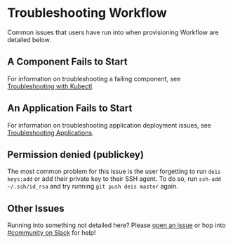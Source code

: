 # Troubleshooting Workflow

Common issues that users have run into when provisioning Workflow are detailed below.

## A Component Fails to Start

For information on troubleshooting a failing component, see
[Troubleshooting with Kubectl][kubectl].

## An Application Fails to Start

For information on troubleshooting application deployment issues, see
[Troubleshooting Applications][troubleshooting-app].


## Permission denied (publickey)

The most common problem for this issue is the user forgetting to run `deis keys:add` or add their
private key to their SSH agent. To do so, run `ssh-add ~/.ssh/id_rsa` and try running
`git push deis master` again.

## Other Issues

Running into something not detailed here? Please [open an issue][issue] or hop into
[#community on Slack][slack] for help!

[kubectl]: kubectl.md
[issue]: https://github.com/deis/workflow/issues/new
[slack]: http://slack.deis.io/
[troubleshooting-app]: applications.md
